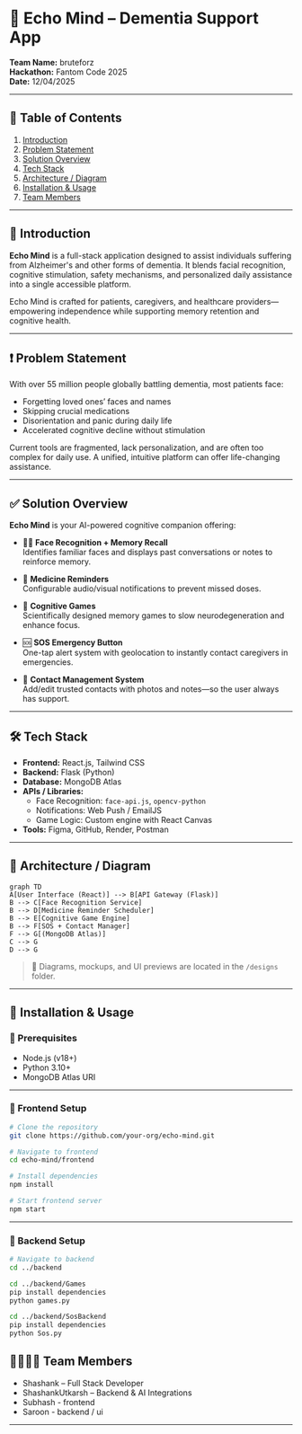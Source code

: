 # 🚀 Echo Mind – Dementia Support App

**Team Name:** bruteforz  
**Hackathon:** Fantom Code 2025  
**Date:** 12/04/2025

---

## 📖 Table of Contents

1. [Introduction](#-introduction)  
2. [Problem Statement](#-problem-statement)  
3. [Solution Overview](#-solution-overview)  
4. [Tech Stack](#-tech-stack)  
5. [Architecture / Diagram](#-architecture--diagram)  
6. [Installation & Usage](#-installation--usage)  
7. [Team Members](#-team-members)

---

## 🧠 Introduction

**Echo Mind** is a full-stack application designed to assist individuals suffering from Alzheimer's and other forms of dementia. It blends facial recognition, cognitive stimulation, safety mechanisms, and personalized daily assistance into a single accessible platform. 

Echo Mind is crafted for patients, caregivers, and healthcare providers—empowering independence while supporting memory retention and cognitive health.

---

## ❗ Problem Statement

With over 55 million people globally battling dementia, most patients face:

- Forgetting loved ones’ faces and names  
- Skipping crucial medications  
- Disorientation and panic during daily life  
- Accelerated cognitive decline without stimulation  

Current tools are fragmented, lack personalization, and are often too complex for daily use. A unified, intuitive platform can offer life-changing assistance.

---

## ✅ Solution Overview

**Echo Mind** is your AI-powered cognitive companion offering:

- 🧍‍♂️ **Face Recognition + Memory Recall**  
  Identifies familiar faces and displays past conversations or notes to reinforce memory.

- 💊 **Medicine Reminders**  
  Configurable audio/visual notifications to prevent missed doses.

- 🧠 **Cognitive Games**  
  Scientifically designed memory games to slow neurodegeneration and enhance focus.

- 🆘 **SOS Emergency Button**  
  One-tap alert system with geolocation to instantly contact caregivers in emergencies.

- 📇 **Contact Management System**  
  Add/edit trusted contacts with photos and notes—so the user always has support.

---

## 🛠️ Tech Stack

- **Frontend:** React.js, Tailwind CSS  
- **Backend:** Flask (Python)  
- **Database:** MongoDB Atlas  
- **APIs / Libraries:**  
  - Face Recognition: `face-api.js`, `opencv-python`  
  - Notifications: Web Push / EmailJS  
  - Game Logic: Custom engine with React Canvas  
- **Tools:** Figma, GitHub, Render, Postman

---

## 🧩 Architecture / Diagram

```mermaid
graph TD
A[User Interface (React)] --> B[API Gateway (Flask)]
B --> C[Face Recognition Service]
B --> D[Medicine Reminder Scheduler]
B --> E[Cognitive Game Engine]
B --> F[SOS + Contact Manager]
F --> G[(MongoDB Atlas)]
C --> G
D --> G
```

> 📌 Diagrams, mockups, and UI previews are located in the `/designs` folder.

---

## 🧪 Installation & Usage

### 🔧 Prerequisites

- Node.js (v18+)  
- Python 3.10+  
- MongoDB Atlas URI  

---

### 🔷 Frontend Setup

```bash
# Clone the repository
git clone https://github.com/your-org/echo-mind.git

# Navigate to frontend
cd echo-mind/frontend

# Install dependencies
npm install

# Start frontend server
npm start
```

---

### 🔶 Backend Setup

```bash
# Navigate to backend
cd ../backend

cd ../backend/Games
pip install dependencies
python games.py

cd ../backend/SosBackend
pip install dependencies
python Sos.py
```



## 👨‍👩‍👧‍👦 Team Members

- Shashank – Full Stack Developer  
- ShashankUtkarsh – Backend & AI Integrations  
- Subhash - frontend 
- Saroon - backend / ui

---


